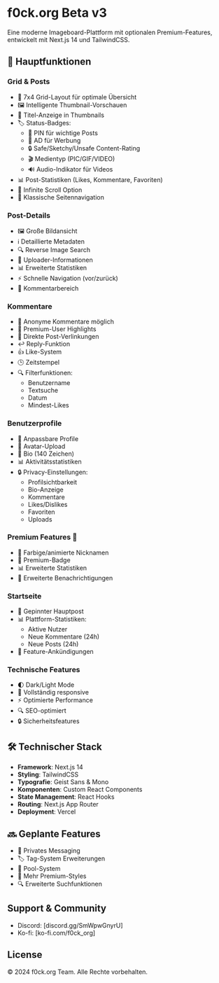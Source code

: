 # f0ck.org Beta v3

Eine moderne Imageboard-Plattform mit optionalen Premium-Features, entwickelt mit Next.js 14 und TailwindCSS.

## 🌟 Hauptfunktionen

### Grid & Posts
- 📱 7x4 Grid-Layout für optimale Übersicht
- 🖼️ Intelligente Thumbnail-Vorschauen
- 📄 Titel-Anzeige in Thumbnails
- 🏷️ Status-Badges:
  - 📌 PIN für wichtige Posts
  - 💎 AD für Werbung
  - 🔒 Safe/Sketchy/Unsafe Content-Rating
  - 🎬 Medientyp (PIC/GIF/VIDEO)
  - 🔊 Audio-Indikator für Videos
- 📊 Post-Statistiken (Likes, Kommentare, Favoriten)
- 🔄 Infinite Scroll Option
- 📑 Klassische Seitennavigation

### Post-Details
- 🖼️ Große Bildansicht
- ℹ️ Detaillierte Metadaten
- 🔍 Reverse Image Search
- 👤 Uploader-Informationen
- 📊 Erweiterte Statistiken
- ⚡ Schnelle Navigation (vor/zurück)
- 💬 Kommentarbereich

### Kommentare
- 👤 Anonyme Kommentare möglich
- 💫 Premium-User Highlights
- 🔗 Direkte Post-Verlinkungen
- ↩️ Reply-Funktion
- 👍 Like-System
- 🕒 Zeitstempel
- 🔍 Filterfunktionen:
  - Benutzername
  - Textsuche
  - Datum
  - Mindest-Likes

### Benutzerprofile
- 🎨 Anpassbare Profile
- 📸 Avatar-Upload
- 📝 Bio (140 Zeichen)
- 📊 Aktivitätsstatistiken
- 🔒 Privacy-Einstellungen:
  - Profilsichtbarkeit
  - Bio-Anzeige
  - Kommentare
  - Likes/Dislikes
  - Favoriten
  - Uploads
  
### Premium Features 💎
- 🎨 Farbige/animierte Nicknamen
- 🌟 Premium-Badge
- 📊 Erweiterte Statistiken
- 🔔 Erweiterte Benachrichtigungen

### Startseite
- 🎯 Gepinnter Hauptpost
- 📊 Plattform-Statistiken:
  - Aktive Nutzer
  - Neue Kommentare (24h)
  - Neue Posts (24h)
- 📢 Feature-Ankündigungen

### Technische Features
- 🌓 Dark/Light Mode
- 📱 Vollständig responsive
- ⚡ Optimierte Performance
- 🔍 SEO-optimiert
- 🔒 Sicherheitsfeatures

## 🛠️ Technischer Stack

- **Framework**: Next.js 14
- **Styling**: TailwindCSS
- **Typografie**: Geist Sans & Mono
- **Komponenten**: Custom React Components
- **State Management**: React Hooks
- **Routing**: Next.js App Router
- **Deployment**: Vercel

## 🔜 Geplante Features

- 📨 Privates Messaging
- 🏷️ Tag-System Erweiterungen
- 📂 Pool-System
- 🎨 Mehr Premium-Styles
- 🔍 Erweiterte Suchfunktionen

## Support & Community

- Discord: [discord.gg/SmWpwGnyrU]
- Ko-fi: [ko-fi.com/f0ck_org]

## License

© 2024 f0ck.org Team. Alle Rechte vorbehalten.
